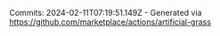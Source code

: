 Commits: 2024-02-11T07:19:51.149Z - Generated via https://github.com/marketplace/actions/artificial-grass
<br>
